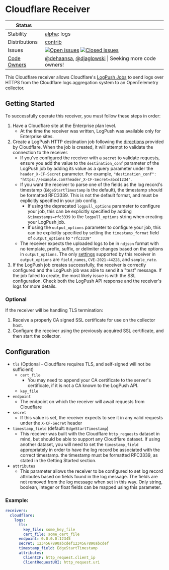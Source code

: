 # Cloudflare Receiver

<!-- status autogenerated section -->
| Status        |           |
| ------------- |-----------|
| Stability     | [alpha]: logs   |
| Distributions | [contrib] |
| Issues        | [![Open issues](https://img.shields.io/github/issues-search/open-telemetry/opentelemetry-collector-contrib?query=is%3Aissue%20is%3Aopen%20label%3Areceiver%2Fcloudflare%20&label=open&color=orange&logo=opentelemetry)](https://github.com/open-telemetry/opentelemetry-collector-contrib/issues?q=is%3Aopen+is%3Aissue+label%3Areceiver%2Fcloudflare) [![Closed issues](https://img.shields.io/github/issues-search/open-telemetry/opentelemetry-collector-contrib?query=is%3Aissue%20is%3Aclosed%20label%3Areceiver%2Fcloudflare%20&label=closed&color=blue&logo=opentelemetry)](https://github.com/open-telemetry/opentelemetry-collector-contrib/issues?q=is%3Aclosed+is%3Aissue+label%3Areceiver%2Fcloudflare) |
| [Code Owners](https://github.com/open-telemetry/opentelemetry-collector-contrib/blob/main/CONTRIBUTING.md#becoming-a-code-owner)    | [@dehaansa](https://www.github.com/dehaansa), [@djaglowski](https://www.github.com/djaglowski) \| Seeking more code owners! |

[alpha]: https://github.com/open-telemetry/opentelemetry-collector/blob/main/docs/component-stability.md#alpha
[contrib]: https://github.com/open-telemetry/opentelemetry-collector-releases/tree/main/distributions/otelcol-contrib
<!-- end autogenerated section -->


This Cloudflare receiver allows Cloudflare's [LogPush Jobs](https://developers.cloudflare.com/logs/logpush/) to send logs over HTTPS from the Cloudflare logs aggregation system to an OpenTelemetry collector.

## Getting Started

To successfully operate this receiver, you must follow these steps in order:
1. Have a Cloudflare site at the Enterprise plan level.
    - At the time the receiver was written, LogPush was available only for Enterprise sites.
1. Create a LogPush HTTP destination job following the [directions](https://developers.cloudflare.com/logs/get-started/enable-destinations/http/) provided by Cloudflare. When the job is created, it will attempt to validate the connection to the receiver.
    - If you've configured the receiver with a `secret` to validate requests, ensure you add the value to the `destination_conf` parameter of the LogPush job by adding its value as a query parameter under the `header_X-CF-Secret` parameter. For example, `"destination_conf": "https://example.com?header_X-CF-Secret=abcd1234"`.
    - If you want the receiver to parse one of the fields as the log record's timestamp (`EdgeStartTimestamp` is the default), the timestamp should be formatted RFC3339. This is not the default format, and must be explicitly specified in your job config.
      - If using the deprecated `logpull_options` parameter to configure your job, this can be explicitly specified by adding `&timestamps=rfc3339` to the `logpull_options` string when creating your LogPush job.
      - If using the `output_options` parameter to configure your job, this can be explicitly specified by setting the `timestamp_format` field of `output_options` to `"rfc3339"`
    - The receiver expects the uploaded logs to be in `ndjson` format with no template, prefix, suffix, or delimiter changes based on the options in `output_options`. The only [settings](https://developers.cloudflare.com/logs/reference/log-output-options/#output-types) supported by this receiver in `output_options` are `field_names`, `CVE-2021-44228`, and `sample_rate`.
1. If the LogPush job creates successfully, the receiver is correctly configured and the LogPush job was able to send it a "test" message. If the job failed to create, the most likely issue is with the SSL configuration. Check both the LogPush API response and the receiver's logs for more details.

### Optional
If the receiver will be handling TLS termination:

1. Receive a properly CA signed SSL certificate for use on the collector host.
1. Configure the receiver using the previously acquired SSL certificate, and then start the collector.

## Configuration

- `tls` (Optional - Cloudflare requires TLS, and self-signed will not be sufficient)
    - `cert_file`
       - You may need to append your CA certificate to the server's certificate, if it is not a CA known to the LogPush API.
    - `key_file`
- `endpoint`
  - The endpoint on which the receiver will await requests from Cloudflare
- `secret`
  - If this value is set, the receiver expects to see it in any valid requests under the `X-CF-Secret` header
- `timestamp_field` (default: `EdgeStartTimestamp`)
  - This receiver was built with the Cloudflare `http_requests` dataset in mind, but should be able to support any Cloudflare dataset. If using another dataset, you will need to set the `timestamp_field` appropriately in order to have the log record be associated with the correct timestamp. the timestamp must be formatted RFC3339, as stated in the Getting Started section.
- `attributes`
  - This parameter allows the receiver to be configured to set log record attributes based on fields found in the log message. The fields are not removed from the log message when set in this way. Only string, boolean, integer or float fields can be mapped using this parameter.


### Example:

```yaml
receivers:
  cloudflare:
    logs:
      tls:
        key_file: some_key_file
        cert_file: some_cert_file
      endpoint: 0.0.0.0:12345
      secret: 1234567890abcdef1234567890abcdef
      timestamp_field: EdgeStartTimestamp
      attributes:
        ClientIP: http_request.client_ip
        ClientRequestURI: http_request.uri
```
